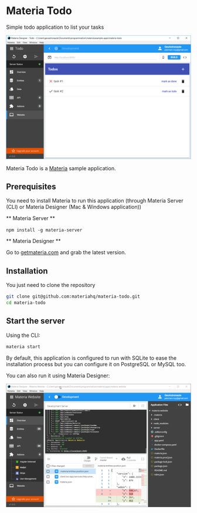 # Materia Todo

Simple todo application to list your tasks

![Screenshot](https://raw.githubusercontent.com/materiahq/materia-todo/master/screenshot.PNG)

Materia Todo is a [Materia](https://getmateria.com) sample application.

Prerequisites
------------

You need to install Materia to run this application (through Materia Server (CLI) or Materia Designer (Mac & Windows application))

** Materia Server **

`npm install -g materia-server`

** Materia Designer **

Go to [getmateria.com](https://getmateria.com) and grab the latest version.


Installation
------------

You just need to clone the repository

```sh
git clone git@github.com:materiahq/materia-todo.git
cd materia-todo
```

Start the server
----------------

Using the CLI:

```sh
materia start
```

By default, this application is configured to run with SQLite to ease the installation process but you can configure it on PostgreSQL or MySQL too.

You can also run it using Materia Designer:

![Installation](https://raw.githubusercontent.com/materiahq/materia-todo/master/todo-install.gif)
